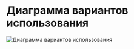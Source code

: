 # Диаграмма вариантов использования

![Диаграмма вариантов использования](../../../../Images/Diagrams/useCaseDiagram.png)
